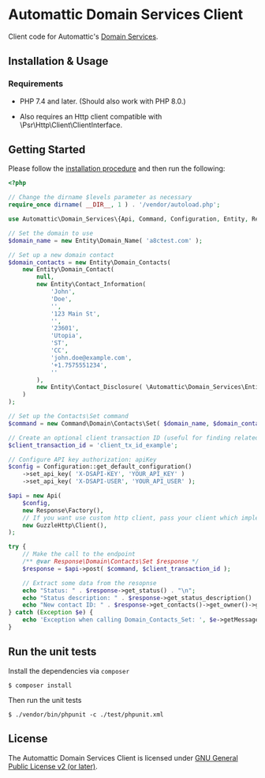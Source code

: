 # Automattic Domain Services Client

Client code for Automattic's [Domain Services](https://github.com/Automattic/domain-services-api).

## Installation & Usage

### Requirements

- PHP 7.4 and later.
  (Should also work with PHP 8.0.)

- Also requires an Http client compatible with \Psr\Http\Client\ClientInterface.

## Getting Started

Please follow the [installation procedure](#installation--usage) and then run the following:

```php
<?php

// Change the dirname $levels parameter as necessary
require_once dirname( __DIR__, 1 ) . '/vendor/autoload.php';

use Automattic\Domain_Services\{Api, Command, Configuration, Entity, Response};

// Set the domain to use
$domain_name = new Entity\Domain_Name( 'a8ctest.com' );

// Set up a new domain contact
$domain_contacts = new Entity\Domain_Contacts(
	new Entity\Domain_Contact(
		null,
		new Entity\Contact_Information(
			'John',
			'Doe',
			'',
			'123 Main St',
			'',
			'23601',
			'Utopia',
			'ST',
			'CC',
			'john.doe@example.com',
			'+1.7575551234',
			''
		),
		new Entity\Contact_Disclosure( \Automattic\Domain_Services\Entity\Contact_Disclosure::NONE )
	)
);

// Set up the Contacts\Set command
$command = new Command\Domain\Contacts\Set( $domain_name, $domain_contacts );

// Create an optional client transaction ID (useful for finding related log entries)
$client_transaction_id = 'client_tx_id_example';

// Configure API key authorization: apiKey
$config = Configuration::get_default_configuration()
	->set_api_key( 'X-DSAPI-KEY', 'YOUR_API_KEY' )
	->set_api_key( 'X-DSAPI-USER', 'YOUR_API_USER' );

$api = new Api(
	$config,
	new Response\Factory(),
	// If you want use custom http client, pass your client which implements `\Psr\Http\Client\ClientInterface`.
	new GuzzleHttp\Client(),
);

try {
	// Make the call to the endpoint
	/** @var Response\Domain\Contacts\Set $response */
	$response = $api->post( $command, $client_transaction_id );

	// Extract some data from the resopnse
	echo "Status: " . $response->get_status() . "\n";
	echo "Status description: " . $response->get_status_description() . "\n";
	echo "New contact ID: " . $response->get_contacts()->get_owner()->get_contact_id()->get_provider_contact_id() . "\n";
} catch (Exception $e) {
	echo 'Exception when calling Domain_Contacts_Set: ', $e->getMessage(), PHP_EOL;
}
```

## Run the unit tests

Install the dependencies via `composer`

```shell
$ composer install
```

Then run the unit tests

```shell
$ ./vendor/bin/phpunit -c ./test/phpunit.xml
```

## License

The Automattic Domain Services Client is licensed under [GNU General Public License v2 (or later)](./LICENSE.md).
